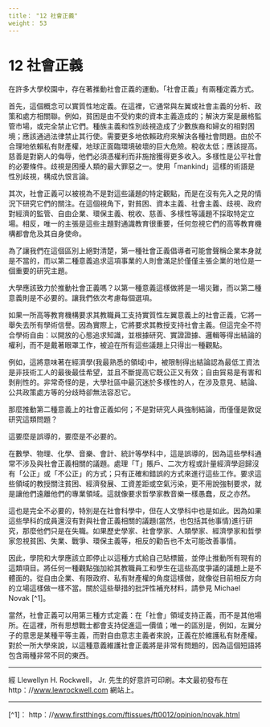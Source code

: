 ```yaml
---
title： "12 社會正義"
weight： 53
---
```


# 12 社會正義

在許多大學校園中，存在著推動社會正義的運動。「社會正義」有兩種定義方式。

首先，這個概念可以實質性地定義。在這裡，它通常與左翼或社會主義的分析、政策和處方相關聯。例如，貧困是由不受約束的資本主義造成的；解決方案是嚴格監管市場，或完全禁止它們。種族主義和性別歧視造成了少數族裔和婦女的相對困境；應該通過法律禁止其行使。需要更多地依賴政府來解決各種社會問題。由於不合理地依賴私有財產權，地球正面臨環境破壞的巨大危險。稅收太低；應該提高。慈善是對窮人的侮辱，他們必須憑權利而非施捨獲得更多收入。多樣性是公平社會的必要條件。歧視是困擾人類的最大罪惡之一。使用「mankind」這樣的術語是性別歧視，構成仇恨言論。

其次，社會正義可以被視為不是對這些議題的特定觀點，而是在沒有先入之見的情況下研究它們的關注。在這個視角下，對貧困、資本主義、社會主義、歧視、政府對經濟的監管、自由企業、環保主義、稅收、慈善、多樣性等議題不採取特定立場。相反，唯一的主張是這些主題對通識教育很重要，任何忽視它們的高等教育機構都會危及其自身使命。

為了讓我們在這個區別上絕對清楚，第一種社會正義倡導者可能會聲稱企業本身就是不當的，而以第二種意義追求這項事業的人則會滿足於僅僅主張企業的地位是一個重要的研究主題。

大學應該致力於推動社會正義嗎？以第一種意義這樣做將是一場災難，而以第二種意義則是不必要的。讓我們依次考慮每個選項。

如果一所高等教育機構要求其教職員工支持實質性左翼意義上的社會正義，它將一舉失去所有學術信譽。因為實際上，它將要求其教授支持社會主義。但這完全不符合學術自由：以開放的心態追求知識，並根據研究、實證證據、邏輯等得出結論的權利，而不是戴著眼罩工作，被迫在所有這些議題上只得出一種觀點。

例如，這將意味著在經濟學(我最熟悉的領域)中，被限制得出結論認為最低工資法是非技術工人的最後最佳希望，並且不斷提高它既公正又有效；自由貿易是有害和剝削性的。非常奇怪的是，大學社區中最沉迷於多樣性的人，在涉及意見、結論、公共政策處方等的分歧時卻無法容忍它。

那麼推動第二種意義上的社會正義如何；不是對研究人員強制結論，而僅僅是敦促研究這類問題？

這要麼是誤導的，要麼是不必要的。

在數學、物理、化學、音樂、會計、統計等學科中，這是誤導的，因為這些學科通常不涉及與社會正義相關的議題。處理「T」賬戶、二次方程或計量經濟學迴歸沒有「公正」或「不公正」的方式；只有正確和錯誤的方式來進行這些工作。要求這些領域的教授關注貧困、經濟發展、工資差距或空氣污染，更不用說強制要求，就是讓他們遠離他們的專業領域。這就像要求哲學家教音樂一樣愚蠢，反之亦然。

這也是完全不必要的，特別是在社會科學中，但在人文學科中也是如此。因為如果這些學科的成員還沒有對與社會正義相關的議題(當然，也包括其他事情)進行研究，那麼他們只是在失職。如果歷史學家、社會學家、人類學家、經濟學家和哲學家忽視貧困、失業、戰爭、環保主義等，相反的勸告也不太可能改善事情。

因此，學院和大學應該立即停止以這種方式給自己貼標籤，並停止推動所有現有的這類項目。將任何一種觀點強加給其教職員工和學生在這些高度爭議的議題上是不體面的。從自由企業、有限政府、私有財產權的角度這樣做，就像從目前相反方向的立場這樣做一樣不當。關於這些舉措的批評性補充材料，請參見 Michael Novak [^1]。

當然，社會正義可以用第三種方式定義：在「社會」領域支持正義，而不是其他場所。在這裡，所有思想戰士都會支持促進這一價值；唯一的區別是，例如，左翼分子的意思是某種平等主義，而對自由意志主義者來說，正義在於維護私有財產權。對於一所大學來說，以這種意義維護社會正義將是非常有問題的，因為這個短語將包含兩種非常不同的東西。

---

經 Llewellyn H. Rockwell， Jr. 先生的好意許可印刷。本文最初發布在 http：//www.lewrockwell.com 網站上。

---

[^1]： http：//www.firstthings.com/ftissues/ft0012/opinion/novak.html
